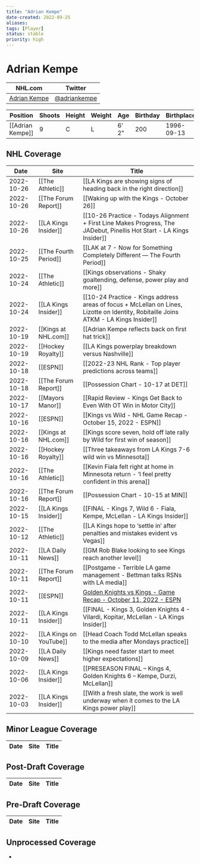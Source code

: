 ```yaml
---
title: "Adrian Kempe"
date-created: 2022-09-25
aliases: 
tags: [Player]
status: stable
priority: high
---
```


# Adrian Kempe

NHL.com | Twitter
-|-
[Adrian Kempe](https://www.nhl.com/player/adrian-kempe-8477960) | [@adriankempe](https://twitter.com/adriankempe)

Position | Shoots | Height | Weight | Age | Birthday | Birthplace | Draft
-|-|-|-|-|-|-|-
[[Adrian Kempe]] | 9 | C | L | 6' 2" | 200 | 1996-09-13 | Kramfors, SWE




## NHL  Coverage
| Date       | Site                    | Title                                                                                                                                |
| ---------- | ----------------------- | ------------------------------------------------------------------------------------------------------------------------------------ |
| 2022-10-26 | [[The Athletic]] | [[LA Kings are showing signs of heading back in the right direction]]                                                                            |
| 2022-10-26 | [[The Forum Report]] | [[Waking up with the Kings - October 26]]                                                                |
| 2022-10-26 | [[LA Kings Insider]] | [[10-26 Practice - Todays Alignment + First Line Makes Progress, The JADebut, Pinellis Hot Start - LA Kings Insider]]                                                                                                                                |
| 2022-10-25 | [[The Fourth Period]]   | [[LAK at 7 - Now for Something Completely Different — The Fourth Period]]                                                            |
| 2022-10-24 | [[The Athletic]]        | [[Kings observations - Shaky goaltending, defense, power play and more]]                                                             |
| 2022-10-24 | [[LA Kings Insider]]    | [[10-24 Practice - Kings address areas of focus + McLellan on Lines, Lizotte on Identity, Robitaille Joins ATKM - LA Kings Insider]] |
| 2022-10-19 | [[Kings at NHL.com]]    | [[Adrian Kempe reflects back on first hat trick]]                                                                                    |
| 2022-10-19 | [[Hockey Royalty]]      | [[LA Kings powerplay breakdown versus Nashville]]                                                                                    |
| 2022-10-18 | [[ESPN]]                | [[2022-23 NHL Rank - Top player predictions across teams]]                                                                           |
| 2022-10-18 | [[The Forum Report]]    | [[Possession Chart - 10-17 at DET]]                                                                                                  |
| 2022-10-17 | [[Mayors Manor]]        | [[Rapid Review - Kings Get Back to Even With OT Win in Motor City]]                                                                  |
| 2022-10-16 | [[ESPN]]                | [[Kings vs Wild - NHL Game Recap - October 15, 2022 - ESPN]]                                                                         |
| 2022-10-16 | [[Kings at NHL.com]]    | [[Kings score seven, hold off late rally by Wild for first win of season]]                                                           |
| 2022-10-16 | [[Hockey Royalty]]      | [[Three takeaways from LA Kings 7-6 wild win vs Minnesota]]                                                                          |
| 2022-10-16 | [[The Athletic]]        | [[Kevin Fiala felt right at home in Minnesota return - ‘I feel pretty confident in this arena]]                                     |
| 2022-10-16 | [[The Forum Report]]    | [[Possession Chart - 10-15 at MIN]]                                                                                                  |
| 2022-10-15 | [[LA Kings Insider]]    | [[FINAL - Kings 7, Wild 6 - Fiala, Kempe, McLellan - LA Kings Insider]]                                                              |
| 2022-10-12 | [[The Athletic]]        | [[LA Kings hope to ‘settle in’ after penalties and mistakes evident vs Vegas]]                                                       |
| 2022-10-11 | [[LA Daily News]] | [[GM Rob Blake looking to see Kings reach another level]]                                                                                            |
| 2022-10-11 | [[The Forum Report]]    | [[Postgame - Terrible LA game management - Bettman talks RSNs with LA media]]                                                        |
| 2022-10-11 | [[ESPN]]                | [Golden Knights vs Kings - Game Recap - October 11, 2022 - ESPN](https://www.espn.com/nhl/recap/_/gameId/401458592)                  |
| 2022-10-11 | [[LA Kings Insider]]    | [[FINAL - Kings 3, Golden Knights 4 - Vilardi, Kopitar, McLellan - LA Kings Insider]]                                                |
| 2022-10-10 | [[LA Kings on YouTube]] | [[Head Coach Todd McLellan speaks to the media after Mondays practice]]                                                              |
| 2022-10-09 | [[LA Daily News]] | [[Kings need faster start to meet higher expectations]]                                                                                          |
| 2022-10-06 | [[LA Kings Insider]]    | [[PRESEASON FINAL – Kings 4, Golden Knights 6 – Kempe, Durzi, McLellan]]                                                             |
| 2022-10-03 | [[LA Kings Insider]]    | [[With a fresh slate, the work is well underway when it comes to the LA Kings power play]]                                           |


## Minor League Coverage
Date | Site| Title
---|---|---


## Post-Draft Coverage
Date | Site| Title
---|---|---


## Pre-Draft Coverage
Date | Site| Title
---|---|---


## Unprocessed Coverage 
- 